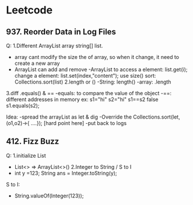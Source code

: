 # Leetcode
## 937. Reorder Data in Log Files
Q:
1.Different ArrayList array string[] list. 
  - array cant modify the size the of array, so when it change, it need to create a new array
  - ArrayList can add and remove 
    -ArrayList to access a element: list.get(i);
                change a element:   list.set(index,"content");
                use size()
                sort: Collections.sort(list)
2.length or ()
  -String: length()
  -array: .length

3.diff .equals() & ==
  -equals: to compare the value of the object
  -==: different addresses in memory
  ex: s1="hi"  s2="hi"
      s1==s2 false
      s1.equals(s2);

Idea:
-spread the arrayList as let & dig
-Override the Collections.sort(let,(o1,o2)->{ ....});    [hard point here]
-put back to logs



## 412. Fizz Buzz
Q:
1.initialize List<String>
  - List<> => ArrayList<>()
2.Integer to String / S to I
  - int y =123;
    String ans = Integer.toString(y);
  
  S to I:
  - String.valueOf(Integer(123));
